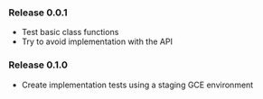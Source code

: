 ### Release 0.0.1
- Test basic class functions
- Try to avoid implementation with the API

### Release 0.1.0
- Create implementation tests using a staging GCE environment
